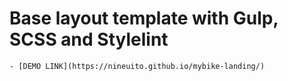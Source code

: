 # Base layout template with Gulp, SCSS and Stylelint
    - [DEMO LINK](https://nineuito.github.io/mybike-landing/)
